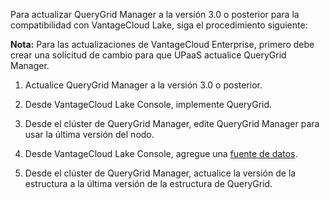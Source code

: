 Para actualizar QueryGrid Manager a la versión 3.0 o posterior para la compatibilidad con VantageCloud Lake, siga el procedimiento siguiente:

**Nota:** Para las actualizaciones de VantageCloud Enterprise, primero debe crear una solicitud de cambio para que UPaaS actualice QueryGrid Manager.

1.  Actualice QueryGrid Manager a la versión 3.0 o posterior.

2.  Desde VantageCloud Lake Console, implemente QueryGrid.

3.  Desde el clúster de QueryGrid Manager, edite QueryGrid Manager para usar la última versión del nodo.

4.  Desde VantageCloud Lake Console, agregue una [fuente de datos](znp1640282079399.md).

5.  Desde el clúster de QueryGrid Manager, actualice la versión de la estructura a la última versión de la estructura de QueryGrid.
